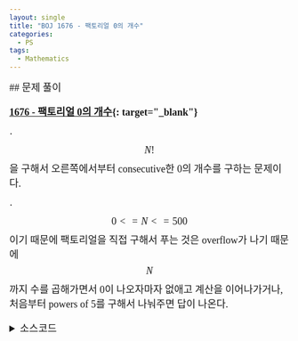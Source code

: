 ```yaml
---
layout: single
title: "BOJ 1676 - 팩토리얼 0의 개수"
categories:
  - PS
tags:
  - Mathematics
---
```


<div markdown="1" style="font-size:18px;font-family:'Consolas', 맑은 고딕;">
## 문제 풀이

**[1676 - 팩토리얼 0의 개수](https://www.acmicpc.net/problem/1676){: target="_blank"}**

· $$N!$$을 구해서 오른쪽에서부터 consecutive한 0의 개수를 구하는 문제이다.

· $$0<=N<=500$$이기 때문에 팩토리얼을 직접 구해서 푸는 것은 overflow가 나기 때문에 $$N$$까지 수를 곱해가면서 0이 나오자마자 없애고 계산을 이어나가거나, 처음부터 powers of 5를 구해서 나눠주면 답이 나온다.

<details>
<summary>소스코드</summary>
<div markdown="1" style="font-size:20px;font-family:'Consolas', 맑은 고딕;">
```cpp
#include<cstdio>
using namespace std;

int main()
{
	int n, res=0;
	scanf("%d", &n);
	for(int i=5;i<=n;i*=5)
		res+=n/i;
	printf("%d", res);
}
```
</div>
</details> 
<br>
## 풀고나서  

· 두 번 읽고나서야 문제를 이해했다.

· 처음 오버플로우나서 틀린 다음에 wolframalpha로 $$10!, 15!, 20!, 25!, 24!, 100!, 124!, 125!$$을 다 세보았다. 5의 거듭제곱수들로 나눈 몫들의 합이 정답이라는 것을 알아서 Accept는 했지만 왜 그런지 몰라서 질문게시판을 읽었다.  팩토리얼을 소인수분해 했을때 2는 당연히 5보다 많기 때문에 5의 거듭제곱수만 신경써주면 되는 것이다. $$5^2$$는 00, $$5^3$$는 000이기 때문에 나눈 몫들을 모두 더해준다.

</div>